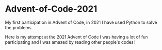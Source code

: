 # Advent-of-Code-2021
My first participation in Advent of Code, in 2021 I have used Python to solve the problems

Here is my attempt at the 2021 Advent of Code
I was having a lot of fun participating and I was amazed by reading other people's codes!

